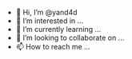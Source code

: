 - 👋 Hi, I’m @yand4d
- 👀 I’m interested in ...
- 🌱 I’m currently learning ...
- 💞️ I’m looking to collaborate on ...
- 📫 How to reach me ...

<!---
yand4d/yand4d is a ✨ special ✨ repository because its `README.md` (this file) appears on your GitHub profile.
You can click the Preview link to take a look at your changes.
--->
